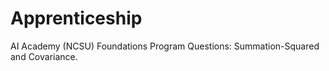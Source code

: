 # Apprenticeship
AI Academy (NCSU) Foundations Program Questions:  Summation-Squared and Covariance.
